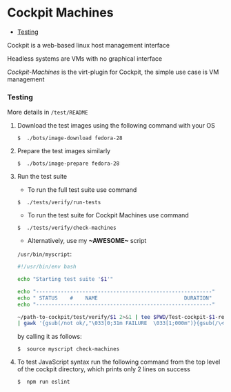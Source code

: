 # Cockpit Machines
* [Testing](cockpit.md#testing)

Cockpit is a web-based linux host management interface  

Headless systems are VMs with no graphical interface  

*Cockpit-Machines* is the virt-plugin for Cockpit, the simple use case is VM management

### Testing
More details in `/test/README`

1. Download the test images using the following command with your OS

    ```
    $  ./bots/image-download fedora-28
    ```

2. Prepare the test images similarly

    ```
    $  ./bots/image-prepare fedora-28
    ```

3. Run the test suite

    * To run the full test suite use command

    ```
    $  ./tests/verify/run-tests
    ```

    * To run the test suite for Cockpit Machines use command

    ```
    $  ./tests/verify/check-machines
    ```

    * Alternatively, use my **~AWESOME~** script

    `/usr/bin/myscript`:

    ``` bash
    #!/usr/bin/env bash

    echo "Starting test suite '$1'"

    echo "---------------------------------------------------------"
    echo " STATUS    #    NAME                            DURATION"
    echo "---------------------------------------------------------"

    ~/path-to-cockpit/test/verify/$1 2>&1 | tee $PWD/Test-cockpit-$1-results.log \
    | gawk '{gsub(/not ok/,"\033[0;31m FAILURE  \033[1;000m")}{gsub(/\<ok\>/,"\033[0;32m SUCCESS  \033[1;000m")}{gsub(/__main__/,"")}{gsub("\\.","")}{gsub("[0-9]+ ","&\t")}{gsub("# duration: ","\t")}/FAILURE|SUCCESS|FAILED/'
    ```

    by calling it as follows:

    ```
    $  source myscript check-machines
    ```

4. To test JavaScript syntax run the following command from the top level of the cockpit directory, which prints only 2 lines on success

    ```
    $  npm run eslint
    ```
